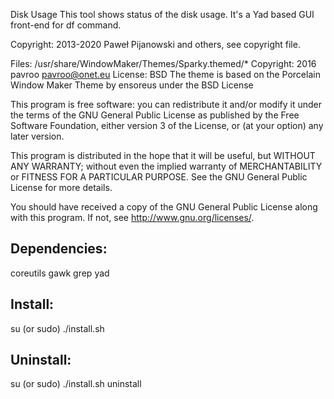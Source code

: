 Disk Usage
This tool shows status of the disk usage. It's a Yad based GUI front-end for df command.

Copyright: 2013-2020 Paweł Pijanowski and others, see copyright file.

Files: /usr/share/WindowMaker/Themes/Sparky.themed/*
Copyright: 2016 pavroo <pavroo@onet.eu>
License: BSD
The theme is based on the Porcelain Window Maker Theme by ensoreus under the BSD License

This program is free software: you can redistribute it and/or modify
it under the terms of the GNU General Public License as published by
the Free Software Foundation, either version 3 of the License, or
(at your option) any later version.

This program is distributed in the hope that it will be useful,
but WITHOUT ANY WARRANTY; without even the implied warranty of
MERCHANTABILITY or FITNESS FOR A PARTICULAR PURPOSE.  See the
GNU General Public License for more details.

You should have received a copy of the GNU General Public License
along with this program.  If not, see <http://www.gnu.org/licenses/>.

Dependencies:
-------------
coreutils
gawk
grep
yad

Install:
-------------
su (or sudo) 
./install.sh

Uninstall:
-------------
su (or sudo)
./install.sh uninstall
